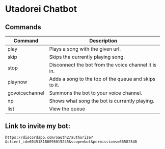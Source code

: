 # Utadorei Chatbot

## Commands

| Command        | Description                                          |
|----------------|------------------------------------------------------|
| play           | Plays a song with the given url.                     |
| skip           | Skips the currently playing song.                    |
| stop           | Disconnect the bot from the voice channel it is in.  |
| playnow        | Adds a song to the top of the queue and skips to it. |
| govoicechannel | Summons the bot to your voice channel.               |
| np             | Shows what song the bot is currently playing.        |
| list           | View the queue                                       |

## Link to invite my bot: 

`https://discordapp.com/oauth2/authorize?&client_id=604518180098015245&scope=bot&permissions=66582848`
